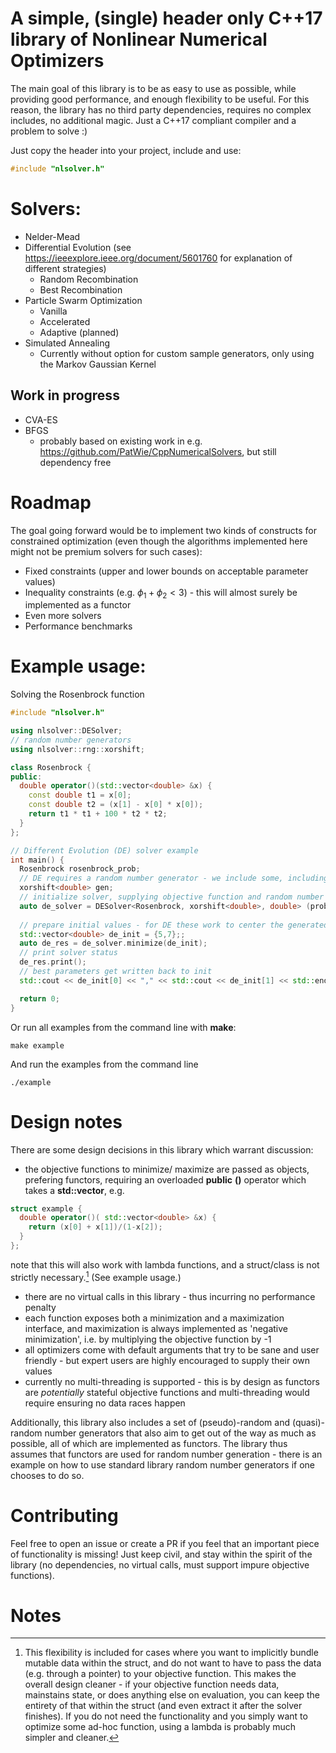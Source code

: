# A simple, (single) header only C++17 library of Nonlinear Numerical Optimizers

The main goal of this library is to be as easy to use as possible, while providing 
good performance, and enough flexibility to be useful. For this reason, 
the library has no third party dependencies, requires no complex includes, 
no additional magic. Just a C++17 compliant compiler and a problem to solve :)

Just copy the header into your project, include and use:

```cpp
#include "nlsolver.h"
```

# Solvers: 

* Nelder-Mead 
* Differential Evolution (see https://ieeexplore.ieee.org/document/5601760 for explanation of different strategies)
  + Random Recombination
  + Best Recombination 
* Particle Swarm Optimization 
  + Vanilla
  + Accelerated
  + Adaptive (planned)
* Simulated Annealing 
  + Currently without option for custom sample generators, only using the Markov Gaussian Kernel 
  
## Work in progress
* CVA-ES 
* BFGS
  + probably based on existing work in e.g. https://github.com/PatWie/CppNumericalSolvers, but still 
    dependency free

# Roadmap 

The goal going forward would be to implement two kinds of constructs for constrained 
optimization (even though the algorithms implemented here might not be premium solvers 
for such cases): 

* Fixed constraints (upper and lower bounds on acceptable parameter values)
* Inequality constraints (e.g. $\phi_1 + \phi_2 < 3$) - this will almost surely be implemented
as a functor
* Even more solvers
* Performance benchmarks

# Example usage: 

Solving the Rosenbrock function 

```cpp
#include "nlsolver.h"

using nlsolver::DESolver;
// random number generators
using nlsolver::rng::xorshift;

class Rosenbrock {
public:
  double operator()(std::vector<double> &x) {
    const double t1 = x[0];
    const double t2 = (x[1] - x[0] * x[0]);
    return t1 * t1 + 100 * t2 * t2;
  }
};

// Different Evolution (DE) solver example
int main() {
  Rosenbrock rosenbrock_prob;
  // DE requires a random number generator - we include some, including a xorshift RNG:
  xorshift<double> gen;
  // initialize solver, supplying objective function and random number generator
  auto de_solver = DESolver<Rosenbrock, xorshift<double>, double> (prob, gen);
  
  // prepare initial values - for DE these work to center the generated agents
  std::vector<double> de_init = {5,7};;
  auto de_res = de_solver.minimize(de_init);
  // print solver status
  de_res.print();
  // best parameters get written back to init
  std::cout << de_init[0] << "," << std::cout << de_init[1] << std::endl;

  return 0;
}
```

Or run all examples from the command line with **make**:
```{bash}
make example
```

And run the examples from the command line
```{bash}
./example
```

# Design notes

There are some design decisions in this library which warrant discussion: 

* the objective functions to minimize/ maximize are passed as objects, prefering functors, 
requiring an overloaded **public** **()** operator which takes a **std::vector<T>**, e.g. 
```cpp
struct example {
  double operator()( std::vector<double> &x) {
    return (x[0] + x[1])/(1-x[2]);
  }
};
```
note that this will also work with lambda functions, and a struct/class is not strictly necessary.[^lambda_note] (See example usage.)

* there are no virtual calls in this library - thus incurring no performance penalty
* each function exposes both a minimization and a maximization interface, and maximization is 
  always implemented as 'negative minimization', i.e. by multiplying the objective function by -1
* all optimizers come with default arguments that try to be sane and user friendly - but expert 
  users are highly encouraged to supply their own values
* currently no multi-threading is supported - this is by design as functors are *potentially*
  stateful objective functions and multi-threading would require ensuring no data races happen
  
Additionally, this library also includes a set of (pseudo)-random and (quasi)-random number generators
that also aim to get out of the way as much as possible, all of which are implemented as functors. 
The library thus assumes that functors are used for random number generation - there is an example on 
how to use standard library random number generators if one chooses to do so. 
  
# Contributing

Feel free to open an issue or create a PR if you feel that an important piece of functionality is missing!
Just keep civil, and stay within the spirit of the library (no dependencies, no virtual calls, must support 
impure objective functions). 

# Notes

[^lambda_note]: This flexibility is included for cases where you want to implicitly bundle mutable data within 
the struct, and do not want to have to pass the data (e.g. through a pointer) to your objective function. 
This makes the overall design cleaner - if your objective function needs data, mainstains state, or 
does anything else on evaluation, you can keep the entirety of that within the struct (and even extract it 
after the solver finishes). If you do not need the functionality and you simply want to optimize some ad-hoc function, using 
a lambda is probably much simpler and cleaner. 

